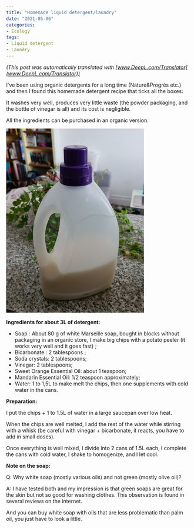 ```yaml
---
title: "Homemade liquid detergent/laundry"
date: "2021-05-06"
categories: 
- Ecology
tags: 
- Liquid detergent
- Laundry
---
```


_(This post was automatically translated with [www.DeepL.com/Translator](www.DeepL.com/Translator))_

I've been using organic detergents for a long time (Nature&Progrès etc.) and then I found this homemade detergent recipe that ticks all the boxes:

It washes very well, produces very little waste (the powder packaging, and the bottle of vinegar is all) and its cost is negligible.

All the ingredients can be purchased in an organic version.

<!--more-->

![lessive_maison](lessive_maison.jpg)


**Ingredients for about 3L of detergent:**

- Soap : About 80 g of white Marseille soap, bought in blocks without packaging in an organic store, I make big chips with a potato peeler (it works very well and it goes fast) ; 
- Bicarbonate : 2 tablespoons ;
- Soda crystals: 2 tablespoons;
- Vinegar: 2 tablespoons;
- Sweet Orange Essential Oil: about 1 teaspoon;
- Mandarin Essential Oil: 1/2 teaspoon approximately;
- Water: 1 to 1,5L to make melt the chips, then one supplements with cold water in the cans.

**Preparation:**

I put the chips + 1 to 1.5L of water in a large saucepan over low heat.

When the chips are well melted, I add the rest of the water while stirring with a whisk (be careful with vinegar + bicarbonate, it reacts, you have to add in small doses).

Once everything is well mixed, I divide into 2 cans of 1.5L each, I complete the cans with cold water, I shake to homogenize, and I let cool.


**Note on the soap:**

Q: Why white soap (mostly various oils) and not green (mostly olive oil)? 

A: I have tested both and my impression is that green soaps are great for the skin but not so good for washing clothes. This observation is found in several reviews on the internet.

And you can buy white soap with oils that are less problematic than palm oil, you just have to look a little.
